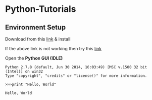 # Python-Tutorials


## Environment Setup

Download from this [link](https://www.python.org/ftp/python/2.7.13/python-2.7.13.msi) & install

If the above link is not working then try this [link](https://github.com/iCodeVEC/Python-Tutorials/install.msi)

Open the **Python GUI (IDLE)**

```
Python 2.7.8 (default, Jun 30 2014, 16:03:49) [MSC v.1500 32 bit (Intel)] on win32
Type "copyright", "credits" or "license()" for more information.
```

`>>>print "Hello, World"`

`Hello, World`

